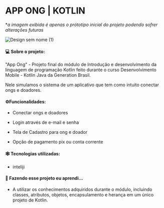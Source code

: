 # APP ONG | KOTLIN
*_a imagem exibida é apenas o prótotipo inicial do projeto podendo sofrer alterações futuras_

![Design sem nome (1)](https://user-images.githubusercontent.com/74657202/158248055-c2d215f1-0e6f-4248-8a5e-bab0b781fcef.png)
<h4>💻 Sobre o projeto:</h4>

"App Ong" - Projeto final do módulo de Introdução e desenvolvimento da linguagem de programação Kotlin feito durante o curso  Desenvolvimento Mobile - Kotlin Java da Generation Brasil.

Nele simulamos o sistema de um aplicativo que tem como intuito conectar ongs e doadores.


<h4>⚙️Funcionalidades: </h4>

- Conectar ongs e doadores

- Login através de e-mail e senha

- Tela de Cadastro para ong e doador

- Opção de pagamento pix ou conta corrente


<h4> 🕸️ Tecnologias utilizadas: </h4>

- inteliji

<h4> 🦾 Fazendo esse projeto eu aprendi...</h4>

- A utilizar os conhecimentos adquiridos durante o módulo, incluindo classes, atributos, objetos, encapsulamento e herança em um único projeto de Kotlin.

